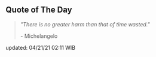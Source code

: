 ## Quote of The Day
> *"There is no greater harm than that of time wasted."*
>
>\- Michelangelo

updated: 04/21/21 02:11 WIB
